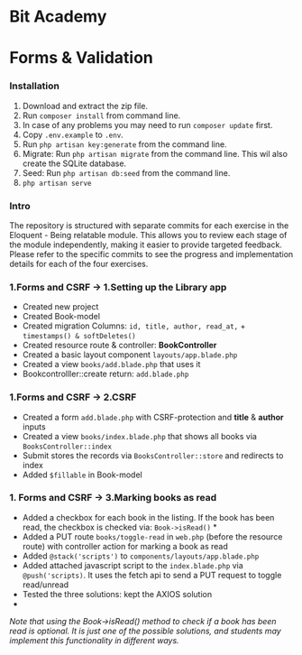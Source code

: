 # Bit Academy

# Forms & Validation

### Installation

1. Download and extract the zip file.
2. Run `composer install` from command line.
3. In case of any problems you may need to run `composer update` first.
4. Copy `.env.example` to `.env`.
5. Run `php artisan key:generate` from the command line.
6. Migrate: Run `php artisan migrate` from the command line. This wil also create the SQLite database.
7. Seed: Run `php artisan db:seed` from the command line.
8. `php artisan serve`

### Intro

The repository is structured with separate commits for each exercise in the Eloquent - Being relatable module. This allows you to review each stage of the module independently, making it easier to provide targeted feedback.
Please refer to the specific commits to see the progress and implementation details for each of the four exercises.

### 1.Forms and CSRF → 1.Setting up the Library app

- Created new project
- Created Book-model
- Created migration Columns: `id, title, author, read_at,` + `timestamps() & softDeletes()`
- Created resource route & controller: **BookController**
- Created a basic layout component `layouts/app.blade.php`
- Created a view `books/add.blade.php` that uses it
- Bookcontrolller::create return: `add.blade.php` 

### 1.Forms and CSRF → 2.CSRF

- Created a form `add.blade.php` with CSRF-protection and **title** & **author** inputs
- Created a view `books/index.blade.php` that shows all books via `BooksController::index`
- Submit stores the records via `BooksController::store` and redirects to index
- Added `$fillable` in Book-model

### 1. Forms and CSRF → 3.Marking books as read

- Added a checkbox for each book in the listing. If the book has been read, the checkbox is checked via: `Book->isRead()` *
- Added a PUT route `books/toggle-read` in `web.php` (before the resource route) with controller action for marking a book as read
- Added `@stack('scripts')` to `components/layouts/app.blade.php`
- Added attached javascript script to the `index.blade.php` via `@push('scripts)`. It uses the fetch api to send a PUT request to toggle read/unread
- Tested the three solutions: kept the AXIOS solution
- 

*Note that using the Book->isRead() method to check if a book has been read is optional. 
It is just one of the possible solutions, and students may implement this functionality in different ways.*